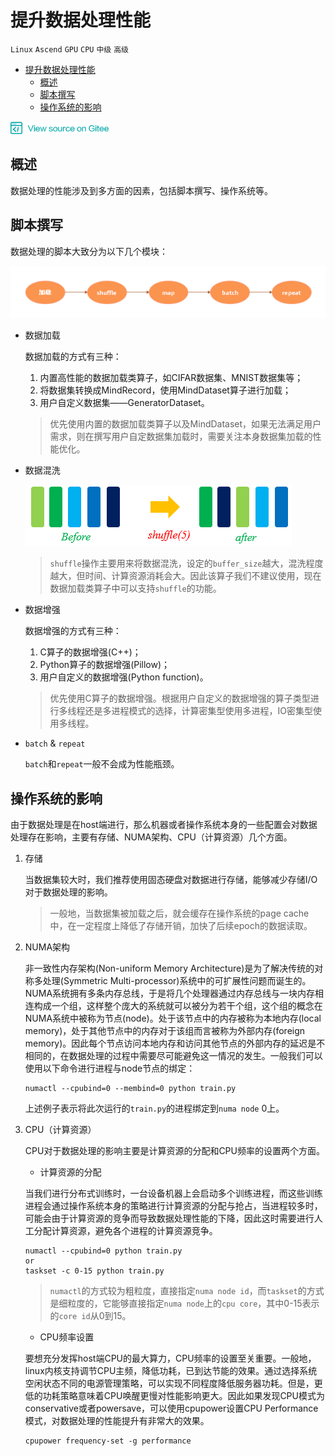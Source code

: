 # 提升数据处理性能

`Linux` `Ascend` `GPU` `CPU` `中级` `高级`

<!-- TOC -->

- [提升数据处理性能](#提升数据处理性能)
    - [概述](#概述)
    - [脚本撰写](#脚本撰写)
    - [操作系统的影响](#操作系统的影响)

<!-- /TOC -->

<a href="https://gitee.com/mindspore/docs/blob/master/tutorials/source_zh_cn/advanced_use/data_processing_acceleration.md" target="_blank"><img src="../_static/logo_source.png"></a>

## 概述

数据处理的性能涉及到多方面的因素，包括脚本撰写、操作系统等。

## 脚本撰写

数据处理的脚本大致分为以下几个模块：

![dataset_pipeline](./images/dataset_pipeline.png)

- 数据加载

    数据加载的方式有三种：
    1. 内置高性能的数据加载类算子，如CIFAR数据集、MNIST数据集等；
    2. 将数据集转换成MindRecord，使用MindDataset算子进行加载；
    3. 用户自定义数据集——GeneratorDataset。

    > 优先使用内置的数据加载类算子以及MindDataset，如果无法满足用户需求，则在撰写用户自定数据集加载时，需要关注本身数据集加载的性能优化。

- 数据混洗

    ![shuffle](./images/shuffle.png)

    > `shuffle`操作主要用来将数据混洗，设定的`buffer_size`越大，混洗程度越大，但时间、计算资源消耗会大。因此该算子我们不建议使用，现在数据加载类算子中可以支持`shuffle`的功能。

- 数据增强

    数据增强的方式有三种：
    1. C算子的数据增强(C++)；
    2. Python算子的数据增强(Pillow)；
    3. 用户自定义的数据增强(Python function)。

    > 优先使用C算子的数据增强。根据用户自定义的数据增强的算子类型进行多线程还是多进程模式的选择，计算密集型使用多进程，IO密集型使用多线程。

- `batch` & `repeat`

    `batch`和`repeat`一般不会成为性能瓶颈。

## 操作系统的影响

由于数据处理是在host端进行，那么机器或者操作系统本身的一些配置会对数据处理存在影响，主要有存储、NUMA架构、CPU（计算资源）几个方面。

1. 存储

    当数据集较大时，我们推荐使用固态硬盘对数据进行存储，能够减少存储I/O对于数据处理的影响。

    > 一般地，当数据集被加载之后，就会缓存在操作系统的page cache中，在一定程度上降低了存储开销，加快了后续epoch的数据读取。

2. NUMA架构

    非一致性内存架构(Non-uniform Memory Architecture)是为了解决传统的对称多处理(Symmetric Multi-processor)系统中的可扩展性问题而诞生的。NUMA系统拥有多条内存总线，于是将几个处理器通过内存总线与一块内存相连构成一个组，这样整个庞大的系统就可以被分为若干个组，这个组的概念在NUMA系统中被称为节点(node)。处于该节点中的内存被称为本地内存(local memory)，处于其他节点中的内存对于该组而言被称为外部内存(foreign memory)。因此每个节点访问本地内存和访问其他节点的外部内存的延迟是不相同的，在数据处理的过程中需要尽可能避免这一情况的发生。一般我们可以使用以下命令进行进程与node节点的绑定：

    ```shell
    numactl --cpubind=0 --membind=0 python train.py
    ```

    上述例子表示将此次运行的`train.py`的进程绑定到`numa node` 0上。

3. CPU（计算资源）

    CPU对于数据处理的影响主要是计算资源的分配和CPU频率的设置两个方面。

    - 计算资源的分配

    当我们进行分布式训练时，一台设备机器上会启动多个训练进程，而这些训练进程会通过操作系统本身的策略进行计算资源的分配与抢占，当进程较多时，可能会由于计算资源的竞争而导致数据处理性能的下降，因此这时需要进行人工分配计算资源，避免各个进程的计算资源竞争。

    ```shell
    numactl --cpubind=0 python train.py
    or
    taskset -c 0-15 python train.py
    ```

    > `numactl`的方式较为粗粒度，直接指定`numa node id`，而`taskset`的方式是细粒度的，它能够直接指定`numa node`上的`cpu core`，其中0-15表示的`core id`从0到15。

    - CPU频率设置

    要想充分发挥host端CPU的最大算力，CPU频率的设置至关重要。一般地，linux内核支持调节CPU主频，降低功耗，已到达节能的效果。通过选择系统空闲状态不同的电源管理策略，可以实现不同程度降低服务器功耗。但是，更低的功耗策略意味着CPU唤醒更慢对性能影响更大。因此如果发现CPU模式为conservative或者powersave，可以使用cpupower设置CPU Performance模式，对数据处理的性能提升有非常大的效果。

    ```shell
    cpupower frequency-set -g performance
    ```
